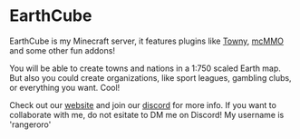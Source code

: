 # EarthCube
EarthCube is my Minecraft server, it features plugins like [Towny](https://github.com/TownyAdvanced/Towny), [mcMMO](https://mcmmo.fandom.com/wiki/McMMO_Wiki) and some other fun addons!

You will be able to create towns and nations in a 1:750 scaled Earth map.
But also you could create organizations, like sport leagues, gambling clubs, or everything you want. Cool!

Check out our [website](https://earthcube.minesite.org/) and join our [discord](https://discord.gg/bXcHRDgv32) for more info.
If you want to collaborate with me, do not esitate to DM me on Discord! My username is 'rangeroro'
